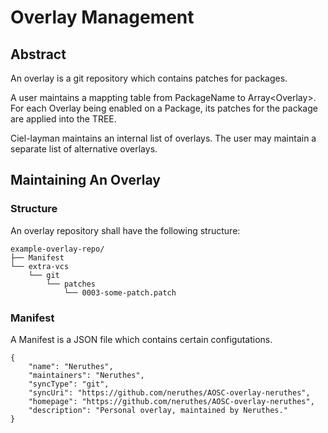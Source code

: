 # Overlay Management

## Abstract

An overlay is a git repository which contains patches for packages.

A user maintains a mappting table from PackageName to Array\<Overlay>. For each Overlay being enabled on a Package, its patches for the package are applied into the TREE.

Ciel-layman maintains an internal list of overlays. The user may maintain a separate list of alternative overlays.

## Maintaining An Overlay

### Structure

An overlay repository shall have the following structure:

```
example-overlay-repo/
├── Manifest
└── extra-vcs
    └── git
        └── patches
            └── 0003-some-patch.patch
```

### Manifest

A Manifest is a JSON file which contains certain configutations.

```
{
    "name": "Neruthes",
    "maintainers": "Neruthes",
    "syncType": "git",
    "syncUri": "https://github.com/neruthes/AOSC-overlay-neruthes",
    "homepage": "https://github.com/neruthes/AOSC-overlay-neruthes",
    "description": "Personal overlay, maintained by Neruthes."
}
```